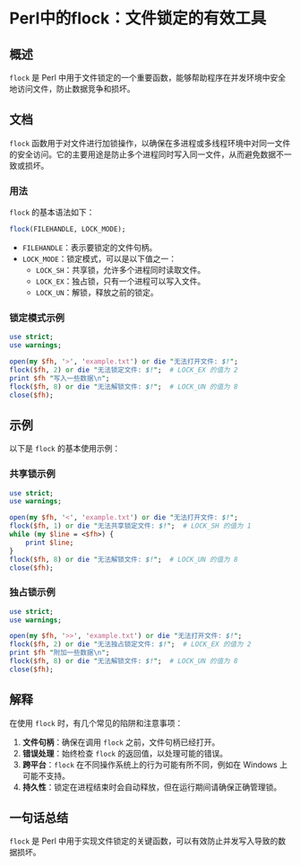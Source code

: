 <!--
Meta Description: # Perl中的flock：文件锁定的有效工具 ## 概述 `flock` 是 Perl 中用于文件锁定的一个重要函数，能够帮助程序在并发环境中安全地访问文件，防止数据竞争和损坏。 ## 文档 `flock` 函数用于对文件进行加锁操作，以确保在多进程或多线程环境中对同一文件的安全访问。它的主要用途...
Meta Keywords: flock, die, perl, use, 的值为
-->

# Perl中的flock：文件锁定的有效工具

## 概述
`flock` 是 Perl 中用于文件锁定的一个重要函数，能够帮助程序在并发环境中安全地访问文件，防止数据竞争和损坏。

## 文档
`flock` 函数用于对文件进行加锁操作，以确保在多进程或多线程环境中对同一文件的安全访问。它的主要用途是防止多个进程同时写入同一文件，从而避免数据不一致或损坏。

### 用法
`flock` 的基本语法如下：

```perl
flock(FILEHANDLE, LOCK_MODE);
```

- `FILEHANDLE`：表示要锁定的文件句柄。
- `LOCK_MODE`：锁定模式，可以是以下值之一：
  - `LOCK_SH`：共享锁，允许多个进程同时读取文件。
  - `LOCK_EX`：独占锁，只有一个进程可以写入文件。
  - `LOCK_UN`：解锁，释放之前的锁定。

### 锁定模式示例
```perl
use strict;
use warnings;

open(my $fh, '>', 'example.txt') or die "无法打开文件: $!";
flock($fh, 2) or die "无法锁定文件: $!";  # LOCK_EX 的值为 2
print $fh "写入一些数据\n";
flock($fh, 8) or die "无法解锁文件: $!";  # LOCK_UN 的值为 8
close($fh);
```

## 示例
以下是 `flock` 的基本使用示例：

### 共享锁示例
```perl
use strict;
use warnings;

open(my $fh, '<', 'example.txt') or die "无法打开文件: $!";
flock($fh, 1) or die "无法共享锁定文件: $!";  # LOCK_SH 的值为 1
while (my $line = <$fh>) {
    print $line;
}
flock($fh, 8) or die "无法解锁文件: $!";  # LOCK_UN 的值为 8
close($fh);
```

### 独占锁示例
```perl
use strict;
use warnings;

open(my $fh, '>>', 'example.txt') or die "无法打开文件: $!";
flock($fh, 2) or die "无法独占锁定文件: $!";  # LOCK_EX 的值为 2
print $fh "附加一些数据\n";
flock($fh, 8) or die "无法解锁文件: $!";  # LOCK_UN 的值为 8
close($fh);
```

## 解释
在使用 `flock` 时，有几个常见的陷阱和注意事项：

1. **文件句柄**：确保在调用 `flock` 之前，文件句柄已经打开。
2. **错误处理**：始终检查 `flock` 的返回值，以处理可能的错误。
3. **跨平台**：`flock` 在不同操作系统上的行为可能有所不同，例如在 Windows 上可能不支持。
4. **持久性**：锁定在进程结束时会自动释放，但在运行期间请确保正确管理锁。

## 一句话总结
`flock` 是 Perl 中用于实现文件锁定的关键函数，可以有效防止并发写入导致的数据损坏。